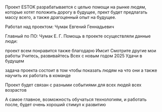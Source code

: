 Проект ESTOK разрабатывается с целью помощи на рынке людям, которые хотят положить дорогу в будущее, прект будет предлагать массу всего, а также драгоценный опыт на будущее.

Работал над проектом:
Чумак Евгений Геннадьевич

Главный по ПО: Чумак Е. Г.
Помощь в проекте осуществляли данные люди:

проект всем понравится
также благодарю Имсит
Смотрите другие мои работы
Учитесь, развивайтесь
Всех с новым годом 2025
Удачи в будущем

задача проекта
состоит в том
чтобы показать
людям
на что они
а также
научить их работать
в команде

Проект будет связан с разными событиями для всех людей всех возрастов

А самое главное, возможность обучаться технологиям, и работать после, будет очень хороший стимул к развитию
